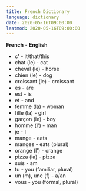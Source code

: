 ```yaml
---
title: French Dictionary
language: dictionary
date: 2020-05-16T09:00:00
lastmod: 2020-05-16T09:00:00
---
```


**French** - **English**  
* c' - it/that/this
* chat (le) - cat
* cheval (le) - horse
* chien (le) - dog
* croissant (le) - croissant
* es - are
* est - is
* et - and
* femme (la) - woman
* fille (la) - girl
* gar&ccedil;on (le) - boy
* homme (l') - man
* je - I
* mange - eats
* manges - eats (plural)
* orange (l') - orange
* pizza (la) - pizza
* suis - am
* tu - you (familiar, plural)
* un (m), une (f) - a/an
* vous - you (formal, plural)
